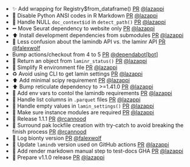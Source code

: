 - ✨ Add wrapping for Registry$from_dataframe() [PR](https://github.com/laminlabs/laminr/pull/221) [@lazappi](https://github.com/lazappi)
- 🚸 Disable Python ANSI codes in R Markdown [PR](https://github.com/laminlabs/laminr/pull/217) [@lazappi](https://github.com/lazappi)
- 🐛 Handle NULL `doc_context$id` in `detect_path()` [PR](https://github.com/laminlabs/laminr/pull/220) [@lazappi](https://github.com/lazappi)
- ➖ Move Seurat dependency to website only [PR](https://github.com/laminlabs/laminr/pull/219) [@lazappi](https://github.com/lazappi)
- ⬆️ Install development dependencies from submodules [PR](https://github.com/laminlabs/laminr/pull/218) [@lazappi](https://github.com/lazappi)
- 🚸 Less confusion about the lamindb API vs. the laminr API [PR](https://github.com/laminlabs/laminr/pull/204) [@falexwolf](https://github.com/falexwolf)
- Bump actions/checkout from 4 to 5 [PR](https://github.com/laminlabs/laminr/pull/214) [@dependabot[bot]](https://github.com/apps/dependabot)
- 🚸 Return an object from `laminr_status()` [PR](https://github.com/laminlabs/laminr/pull/215) [@lazappi](https://github.com/lazappi)
- 🚸 Simplify R environment file [PR](https://github.com/laminlabs/laminr/pull/213) [@lazappi](https://github.com/lazappi)
- ♻️ Avoid using CLI to get lamin settings [PR](https://github.com/laminlabs/laminr/pull/210) [@lazappi](https://github.com/lazappi)
- ⬆️ Add minimal scipy requirement [PR](https://github.com/laminlabs/laminr/pull/209) [@lazappi](https://github.com/lazappi)
- ⬆️ Bump reticulate dependency to >=1.41.0 [PR](https://github.com/laminlabs/laminr/pull/208) [@lazappi](https://github.com/lazappi)
- 🚸 Add env vars to contol the lamindb requirements [PR](https://github.com/laminlabs/laminr/pull/194) [@lazappi](https://github.com/lazappi)
- 🐛 Handle list columns in `.parquet` files [PR](https://github.com/laminlabs/laminr/pull/203) [@lazappi](https://github.com/lazappi)
- 🐛 Handle empty values in `lamin_settings()` [PR](https://github.com/laminlabs/laminr/pull/202) [@lazappi](https://github.com/lazappi)
- 🚸 Make sure instance modules are required [PR](https://github.com/laminlabs/laminr/pull/201) [@lazappi](https://github.com/lazappi)
- :rocket: Release 1.1.1 [PR](https://github.com/laminlabs/laminr/pull/200) [@rcannood](https://github.com/rcannood)
- :bug: Surround pak lockfile creation with try-catch to avoid breaking the finish process [PR](https://github.com/laminlabs/laminr/pull/198) [@rcannood](https://github.com/rcannood)
- 👷 Log bionty version [PR](https://github.com/laminlabs/laminr/pull/196) [@falexwolf](https://github.com/falexwolf)
- 👷 Update `lamindb` version used on GitHub actions [PR](https://github.com/laminlabs/laminr/pull/186) [@lazappi](https://github.com/lazappi)
- 👷 Add render markdown manual step to test-docs GHA [PR](https://github.com/laminlabs/laminr/pull/181) [@lazappi](https://github.com/lazappi)
- 🔖 Prepare v1.1.0 release [PR](https://github.com/laminlabs/laminr/pull/193) [@lazappi](https://github.com/lazappi)
